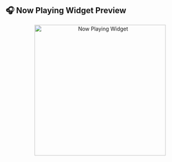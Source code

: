 ## 🎧 Now Playing Widget Preview

<p align="center">
  <img src="https://yourdomain.com/widget-preview.png" width="350" alt="Now Playing Widget">
</p>
